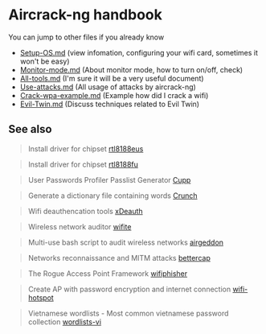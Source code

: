 # Aircrack-ng handbook

You can jump to other files if you already know

- [Setup-OS.md](/Setup-OS.md) (view infomation, configuring your wifi card, sometimes it won't be easy)
- [Monitor-mode.md](/Monitor-mode.md) (About monitor mode, how to turn on/off, check)
- [All-tools.md](/All-tools.md) (I'm sure it will be a very useful document)
- [Use-attacks.md](/Use-attacks.md) (All usage of attacks by aircrack-ng)
- [Crack-wpa-example.md](/Crack-wpa-example.md) (Example how did I crack a wifi)
- [Evil-Twin.md](/Evil-Twin.md) (Discuss techniques related to Evil Twin)

## See also

> Install driver for chipset [rtl8188eus](https://github.com/lucthienphong1120/rtl8188eus)

> Install driver for chipset [rtl8188fu](https://github.com/lucthienphong1120/rtl8188fu)

> User Passwords Profiler Passlist Generator [Cupp](https://github.com/lucthienphong1120/cupp)

> Generate a dictionary file containing words [Crunch](https://www.kali.org/tools/crunch)

> Wifi deauthencation tools [xDeauth](https://github.com/lucthienphong1120/xDeauth)

> Wireless network auditor [wifite](https://github.com/lucthienphong1120/wifite2)

> Multi-use bash script to audit wireless networks [airgeddon](https://github.com/lucthienphong1120/airgeddon)

> Networks reconnaissance and MITM attacks [bettercap](https://github.com/bettercap/bettercap)

> The Rogue Access Point Framework [wifiphisher](https://github.com/lucthienphong1120/wifiphisher)

> Create AP with password encryption and internet connection [wifi-hotspot](https://github.com/lucthienphong1120/wifi-hotspot)

> Vietnamese wordlists - Most common vietnamese password collection [wordlists-vi](https://github.com/lucthienphong1120/wordlists-vi)
